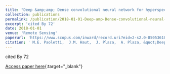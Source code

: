 ```yaml
---
title: "Deep &amp;amp; Dense convolutional neural network for hyperspectral image classification"
collection: publications
permalink: /publication/2018-01-01-Deep-amp-Dense-convolutional-neural-network-for-hyperspectral-image-classification
excerpt: 'cited By 72'
date: 2018-01-01
venue: 'Remote Sensing'
paperurl: 'https://www.scopus.com/inward/record.uri?eid=2-s2.0-85053618819&doi=10.3390%2frs10091454&partnerID=40&md5=5d1d8914b2e8dc8f3e4bb33f51341d93'
citation: ' M.E. Paoletti,  J.M. Haut,  J. Plaza,  A. Plaza, &quot;Deep &amp;amp;amp; Dense convolutional neural network for hyperspectral image classification.&quot; Remote Sensing, 2018.'
---
```

cited By 72

[Access paper here](https://www.scopus.com/inward/record.uri?eid=2-s2.0-85053618819&doi=10.3390%2frs10091454&partnerID=40&md5=5d1d8914b2e8dc8f3e4bb33f51341d93){:target="_blank"}
